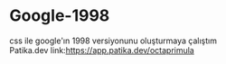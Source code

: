 # Google-1998
css ile google'ın 1998 versiyonunu oluşturmaya çalıştım <br>
Patika.dev link:https://app.patika.dev/octaprimula
